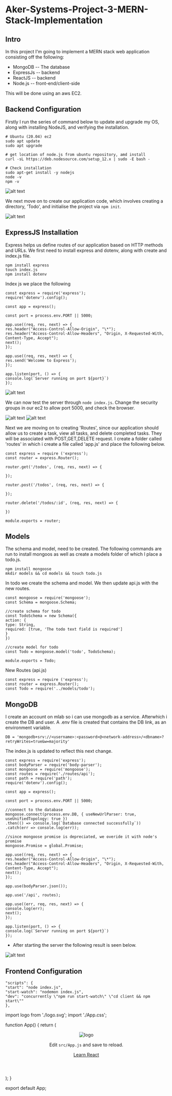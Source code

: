 # Aker-Systems-Project-3-MERN-Stack-Implementation

## Intro

In this project I'm going to implement a MERN stack web application consisting off the following:
- MongoDB  -- The database
- ExpressJs -- backend
- ReactJS -- backend
- Node.js -- front-end/client-side

This will be done using an aws EC2.

## Backend Configuration

Firstly I run the series of command below to update and upgrade my OS, along with installing NodeJS, and verifying the installation.

```
# Ubuntu (20.04) ec2
sudo apt update
sudo apt upgrade

# get location of node.js from ubuntu repository, amd install
curl -sL https://deb.nodesource.com/setup_12.x | sudo -E bash -

# Check installation
sudo apt-get install -y nodejs
node -v 
npm -v
```

![alt text](/node.png)

We next move on to create our application code, which involves creating a directory, 'Todo', and initialise the project via `npm init`.

![alt text](/initialize_.png)

## ExpressJS Installation

Express helps us define routes of our application based on HTTP methods and URLs. We first need to install express and dotenv, along with create and index.js file.

```
npm install express
touch index.js
npm install dotenv
```

Index js we place the following

```
const express = require('express');
require('dotenv').config();

const app = express();

const port = process.env.PORT || 5000;

app.use((req, res, next) => {
res.header("Access-Control-Allow-Origin", "\*");
res.header("Access-Control-Allow-Headers", "Origin, X-Requested-With, Content-Type, Accept");
next();
});

app.use((req, res, next) => {
res.send('Welcome to Express');
});

app.listen(port, () => {
console.log(`Server running on port ${port}`)
});
```

![alt text](/expressjs.png)

We can now test the server through `node index.js`. Change the security groups in our ec2 to allow port 5000, and check the browser.

![alt text](/port5000.png)
![alt text](/port5000_result.png)


Next we are moving on to creating 'Routes', since our application should allow us to create a task, view all tasks, and delete completed tasks. They will be associated with POST,GET,DELETE request. I create a folder called 'routes' in which i create a file called 'app.js' and place the following below.

```
const express = require ('express');
const router = express.Router();

router.get('/todos', (req, res, next) => {

});

router.post('/todos', (req, res, next) => {

});

router.delete('/todos/:id', (req, res, next) => {

})

module.exports = router;
```

## Models

The schema and model, need to be created. The following commands are run to install mongoos as well as create a models folder of which I place a todo.js.

```
npm install mongoose
mkdir models && cd models && touch todo.js
```

In todo we create the schema and model. We then update api.js with the new routes.

```
const mongoose = require('mongoose');
const Schema = mongoose.Schema;

//create schema for todo
const TodoSchema = new Schema({
action: {
type: String,
required: [true, 'The todo text field is required']
}
})

//create model for todo
const Todo = mongoose.model('todo', TodoSchema);

module.exports = Todo;
```

New Routes (api.js)
```
const express = require ('express');
const router = express.Router();
const Todo = require('../models/todo');
```


## MongoDB

I create an account on mlab so i can use mongodb as a service. Afterwhich i create the DB and user. A .env file is created that contains the DB link, as an environment variable.

`DB = 'mongodb+srv://<username>:<password>@<network-address>/<dbname>?retryWrites=true&w=majority'`

The index.js is updated to reflect this next change.

```
const express = require('express');
const bodyParser = require('body-parser');
const mongoose = require('mongoose');
const routes = require('./routes/api');
const path = require('path');
require('dotenv').config();

const app = express();

const port = process.env.PORT || 5000;

//connect to the database
mongoose.connect(process.env.DB, { useNewUrlParser: true, useUnifiedTopology: true })
.then(() => console.log(`Database connected successfully`))
.catch(err => console.log(err));

//since mongoose promise is depreciated, we overide it with node's promise
mongoose.Promise = global.Promise;

app.use((req, res, next) => {
res.header("Access-Control-Allow-Origin", "\*");
res.header("Access-Control-Allow-Headers", "Origin, X-Requested-With, Content-Type, Accept");
next();
});

app.use(bodyParser.json());

app.use('/api', routes);

app.use((err, req, res, next) => {
console.log(err);
next();
});

app.listen(port, () => {
console.log(`Server running on port ${port}`)
});
```

- After starting the server the following result is seen below.

![alt text](/successful_database_connection.png)


## Frontend Configuration

```
"scripts": {
"start": "node index.js",
"start-watch": "nodemon index.js",
"dev": "concurrently \"npm run start-watch\" \"cd client && npm start\""
},

```


import logo from './logo.svg';
import './App.css';

function App() {
  return (
    <div className="App">
      <header className="App-header">
        <img src={logo} className="App-logo" alt="logo" />
        <p>
          Edit <code>src/App.js</code> and save to reload.
        </p>
        <a
          className="App-link"
          href="https://reactjs.org"
          target="_blank"
          rel="noopener noreferrer"
        >
          Learn React
        </a>
      </header>
    </div>
  );
}

export default App;
